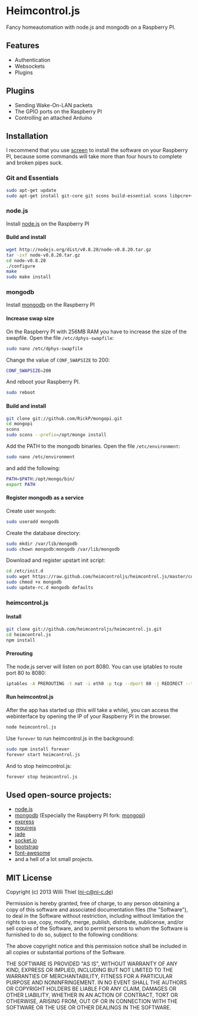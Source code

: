 # Heimcontrol.js

Fancy homeautomation with node.js and mongodb on a Raspberry PI.

## Features

- Authentication
- Websockets
- Plugins

## Plugins

- Sending Wake-On-LAN packets
- The GPIO ports on the Raspberry PI
- Controlling an attached Arduino

## Installation

I recommend that you use [screen](http://linux.die.net/man/1/screen) to install the software on your Raspberry PI, because some commands will take more than four hours to complete and broken pipes suck.

### Git and Essentials

````bash
sudo apt-get update
sudo apt-get install git-core git scons build-essential scons libpcre++-dev xulrunner-dev libboost-dev libboost-program-options-dev libboost-thread-dev libboost-filesystem-dev
````

### node.js

Install [node.js](http://nodejs.org/) on the Raspberry PI

#### Build and install

````bash
wget http://nodejs.org/dist/v0.8.20/node-v0.8.20.tar.gz
tar -zxf node-v0.8.20.tar.gz
cd node-v0.8.20
./configure
make
sudo make install
```` 

### mongodb

Install [mongodb](http://www.mongodb.org/) on the Raspberry PI

#### Increase swap size

On the Raspberry PI with 256MB RAM you have to increase the size of the swapfile. Open the file `/etc/dphys-swapfile`:

````bash
sudo nano /etc/dphys-swapfile
````

Change the value of `CONF_SWAPSIZE` to 200:

````bash
CONF_SWAPSIZE=200
````

And reboot your Raspberry PI.

````bash
sudo reboot
````

#### Build and install

````bash
git clone git://github.com/RickP/mongopi.git
cd mongopi
scons
sudo scons --prefix=/opt/mongo install
```` 

Add the PATH to the mongodb binaries. Open the file `/etc/environment`:

````bash
sudo nano /etc/environment
````

and add the following:

````bash
PATH=$PATH:/opt/mongo/bin/
export PATH
````

#### Register mongodb as a service

Create user `mongodb`:

````bash
sudo useradd mongodb
````

Create the database directory:

````bash
sudo mkdir /var/lib/mongodb
sudo chown mongodb:mongodb /var/lib/mongodb
```` 

Download and register upstart init script:

````bash
cd /etc/init.d
sudo wget https://raw.github.com/heimcontroljs/heimcontrol.js/master/contrib/mongodb
sudo chmod +x mongodb
sudo update-rc.d mongodb defaults
````

### heimcontrol.js

#### Install

````bash
git clone git://github.com/heimcontroljs/heimcontrol.js.git
cd heimcontrol.js
npm install
````

#### Prerouting

The node.js server will listen on port 8080. You can use iptables to route port 80 to 8080:

````bash
iptables -A PREROUTING -t nat -i eth0 -p tcp --dport 80 -j REDIRECT --to-port 8080
````

#### Run heimcontrol.js

After the app has started up (this will take a while), you can access the webinterface by opening the IP of your Raspberry PI in the browser.

````bash
node heimcontrol.js
````

Use `forever` to run heimcontrol.js in the background:

````bash
sudo npm install forever
forever start heimcontrol.js
````

And to stop heimcontrol.js:

````bash
forever stop heimcontrol.js
````

## Used open-source projects:

- [node.js](https://github.com/joyent/node)
- [mongodb](https://github.com/mongodb/mongo) (Especially the Raspberry PI fork: [mongopi](https://github.com/RickP/mongopi))
- [express](https://github.com/visionmedia/express)
- [requirejs](https://github.com/jrburke/requirejs)
- [jade](https://github.com/visionmedia/jade)
- [socket.io](https://github.com/LearnBoost/socket.io)
- [bootstrap](https://github.com/twitter/bootstrap)
- [font-awesome](https://github.com/FortAwesome/Font-Awesome)
- and a hell of a lot small projects.

## MIT License

Copyright (c) 2013 Willi Thiel (ni-c@ni-c.de)

Permission is hereby granted, free of charge, to any person obtaining a copy
of this software and associated documentation files (the "Software"), to deal
in the Software without restriction, including without limitation the rights
to use, copy, modify, merge, publish, distribute, sublicense, and/or sell
copies of the Software, and to permit persons to whom the Software is
furnished to do so, subject to the following conditions:

The above copyright notice and this permission notice shall be included in
all copies or substantial portions of the Software.

THE SOFTWARE IS PROVIDED "AS IS", WITHOUT WARRANTY OF ANY KIND, EXPRESS OR
IMPLIED, INCLUDING BUT NOT LIMITED TO THE WARRANTIES OF MERCHANTABILITY,
FITNESS FOR A PARTICULAR PURPOSE AND NONINFRINGEMENT. IN NO EVENT SHALL
THE AUTHORS OR COPYRIGHT HOLDERS BE LIABLE FOR ANY CLAIM, DAMAGES OR OTHER
LIABILITY, WHETHER IN AN ACTION OF CONTRACT, TORT OR OTHERWISE, ARISING FROM,
OUT OF OR IN CONNECTION WITH THE SOFTWARE OR THE USE OR OTHER DEALINGS IN THE
SOFTWARE.
